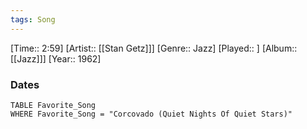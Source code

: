 ```yaml
---
tags: Song  
---
```

[Time:: 2:59]
[Artist:: [[Stan Getz]]]
[Genre:: Jazz]
[Played:: ]
[Album:: [[Jazz]]]
[Year:: 1962]
### Dates
````dataview
TABLE Favorite_Song
WHERE Favorite_Song = "Corcovado (Quiet Nights Of Quiet Stars)"
````
